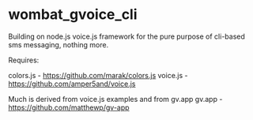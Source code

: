 wombat_gvoice_cli
=================

Building on node.js voice.js framework for the pure purpose of cli-based sms messaging, nothing more.

Requires:

colors.js - https://github.com/marak/colors.js
voice.js - https://github.com/amper5and/voice.js

Much is derived from voice.js examples and from gv.app
gv.app - https://github.com/matthewp/gv-app


